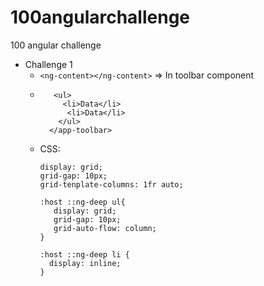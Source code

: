 
# 100angularchallenge
100 angular challenge

- Challenge 1
  - ``` <ng-content></ng-content> ``` => In toolbar component
  - ``` <app-toolbar [title]="Challenge1">
       <ul>
         <li>Data</li>
          <li>Data</li>
        </ul>
      </app-toolbar>
    ```
  - CSS:
    ```
    display: grid;
    grid-gap: 10px;
    grid-tenplate-columns: 1fr auto;
    
    :host ::ng-deep ul{
       display: grid;
       grid-gap: 10px;
       grid-auto-flow: column;
    }
    
    :host ::ng-deep li {
      display: inline;
    }
